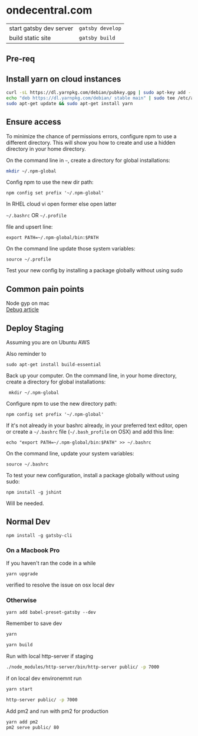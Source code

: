 # ondecentral.com

| | |
|-|-|
|start gatsby dev server|`gatsby develop`|
|build static site|`gatsby build` |







## Pre-req

## Install yarn on cloud instances

```bash
curl -sL https://dl.yarnpkg.com/debian/pubkey.gpg | sudo apt-key add -
echo "deb https://dl.yarnpkg.com/debian/ stable main" | sudo tee /etc/apt/sources.list.d/yarn.list
sudo apt-get update && sudo apt-get install yarn
```

## Ensure access

To minimize the chance of permissions errors, configure npm to use a different directory. This will show you how to create and use a hidden directory in your home directory.

On the command line in `~`, create a directory for global installations:

```bash
mkdir ~/.npm-global
```
   
Config npm to use the new dir path:

`npm config set prefix '~/.npm-global'`

In RHEL cloud vi open former else open latter

`~/.bashrc` OR `~/.profile`

file and upsert line:

`export PATH=~/.npm-global/bin:$PATH`

On the command line update those system variables:

`source ~/.profile`

Test your new config by installing a package globally without using sudo


## Common pain points

Node gyp on mac  
[Debug article](https://codeforgeek.com/make-failed-with-exit-code-2/)

## Deploy Staging

Assuming you are on Ubuntu AWS

Also reminder to

```
sudo apt-get install build-essential
```

Back up your computer.
On the command line, in your home directory, create a directory for global installations:

```
 mkdir ~/.npm-global
```

Configure npm to use the new directory path:

```
npm config set prefix '~/.npm-global'
```

If it's not already in your bashrc already, in your preferred text editor, open or create a `~/.bashrc` file (`~/.bash_profile` on OSX) and add this line:

```
echo "export PATH=~/.npm-global/bin:$PATH" >> ~/.bashrc
```

On the command line, update your system variables:

```
source ~/.bashrc
```

To test your new configuration, install a package globally without using sudo:

```
npm install -g jshint
```

Will be needed.

## Normal Dev

```
npm install -g gatsby-cli
```

### On a Macbook Pro

If you haven't ran the code in a while

`yarn upgrade`

verified to resolve the issue on osx local dev

### Otherwise

```
yarn add babel-preset-gatsby --dev
```

Remember to save dev

```zsh
yarn
```

```zsh
yarn build
```

Run with local http-server if staging

```zsh
./node_modules/http-server/bin/http-server public/ -p 7000
```

if on local dev environemnt run

```zsh
yarn start
```

```zsh
http-server public/ -p 7000
```

Add pm2 and run with pm2 for production

```zsh
yarn add pm2
pm2 serve public/ 80
```
